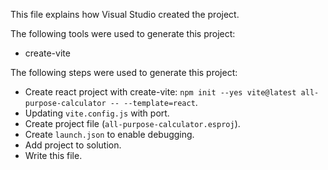This file explains how Visual Studio created the project.

The following tools were used to generate this project:
- create-vite

The following steps were used to generate this project:
- Create react project with create-vite: `npm init --yes vite@latest all-purpose-calculator -- --template=react`.
- Updating `vite.config.js` with port.
- Create project file (`all-purpose-calculator.esproj`).
- Create `launch.json` to enable debugging.
- Add project to solution.
- Write this file.
